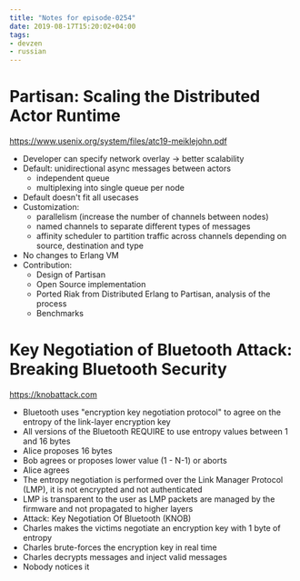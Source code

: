 ```yaml
---
title: "Notes for episode-0254"
date: 2019-08-17T15:20:02+04:00
tags:
- devzen
- russian
---
```



# Partisan: Scaling the Distributed Actor Runtime
https://www.usenix.org/system/files/atc19-meiklejohn.pdf

- Developer can specify network overlay -> better scalability
- Default: unidirectional async messages between actors
    + independent queue
    + multiplexing into single queue per node
- Default doesn't fit all usecases
- Customization:
  - parallelism (increase the number of channels between nodes)
  - named channels to separate different types of messages
  - affinity scheduler to partition traffic across channels depending on source, destination and type
- No changes to Erlang VM
- Contribution:
  - Design of Partisan
  - Open Source implementation
  - Ported Riak from Distributed Erlang to Partisan, analysis of the process
  - Benchmarks

# Key Negotiation of Bluetooth Attack: Breaking Bluetooth Security
https://knobattack.com

- Bluetooth uses "encryption key negotiation protocol" to agree on the entropy of the link-layer encryption key
- All versions of the Bluetooth REQUIRE to use entropy values between 1 and 16 bytes
- Alice proposes 16 bytes
- Bob agrees or proposes lower value (1 - N-1) or aborts
- Alice agrees
- The entropy negotiation is performed over the Link Manager Protocol (LMP), it is not encrypted and not authenticated
- LMP is transparent to the user as LMP packets are managed by the firmware and not propagated to higher layers
- Attack: Key Negotiation Of Bluetooth (KNOB)
- Charles makes the victims negotiate an encryption key with 1 byte of entropy
- Charles brute-forces the encryption key in real time
- Charles decrypts messages and inject valid messages
- Nobody notices it
